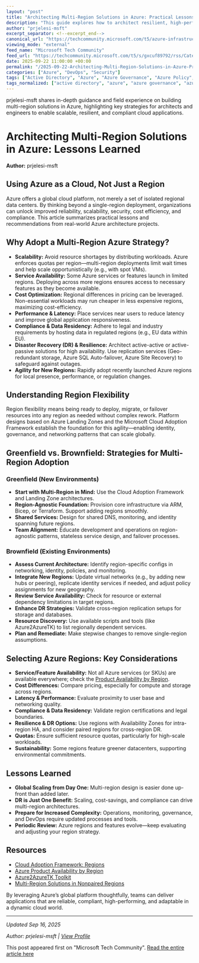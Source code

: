 ```yaml
---
layout: "post"
title: "Architecting Multi-Region Solutions in Azure: Practical Lessons Learned"
description: "This guide explores how to architect resilient, high-performing, and scalable solutions using Azure's global regions. It explains the benefits of multi-region strategies, key considerations for both new and existing (greenfield and brownfield) Azure environments, and practical steps for adopting a region-agnostic approach. The article offers actionable advice on scalability, compliance, cost optimization, networking, governance, and disaster recovery to help organizations fully leverage Azure’s cloud capabilities."
author: "prjelesi-msft"
excerpt_separator: <!--excerpt_end-->
canonical_url: "https://techcommunity.microsoft.com/t5/azure-infrastructure-blog/architecting-multi-region-solution-in-azure-lessons-learned/ba-p/4415554"
viewing_mode: "external"
feed_name: "Microsoft Tech Community"
feed_url: "https://techcommunity.microsoft.com/t5/s/gxcuf89792/rss/Category?category.id=Azure"
date: 2025-09-22 11:00:00 +00:00
permalink: "/2025-09-22-Architecting-Multi-Region-Solutions-in-Azure-Practical-Lessons-Learned.html"
categories: ["Azure", "DevOps", "Security"]
tags: ["Active Directory", "Azure", "Azure Governance", "Azure Policy", "BCDR", "Cloud Adoption Framework", "Cloud Infrastructure", "Cloud Monitoring", "Cloud Networking", "Community", "Compliance", "Cost Optimization", "Data Residency", "DevOps", "Disaster Recovery", "Landing Zones", "Microsoft Entra ID", "Multi Region Architecture", "Performance Optimization", "Resilience", "Scalability", "Security", "Virtual Networks"]
tags_normalized: ["active directory", "azure", "azure governance", "azure policy", "bcdr", "cloud adoption framework", "cloud infrastructure", "cloud monitoring", "cloud networking", "community", "compliance", "cost optimization", "data residency", "devops", "disaster recovery", "landing zones", "microsoft entra id", "multi region architecture", "performance optimization", "resilience", "scalability", "security", "virtual networks"]
---
```


prjelesi-msft shares in-depth guidance and field experience on building multi-region solutions in Azure, highlighting key strategies for architects and engineers to enable scalable, resilient, and compliant cloud applications.<!--excerpt_end-->

# Architecting Multi-Region Solutions in Azure: Lessons Learned

**Author:** prjelesi-msft

## Using Azure as a Cloud, Not Just a Region

Azure offers a global cloud platform, not merely a set of isolated regional data centers. By thinking beyond a single-region deployment, organizations can unlock improved reliability, scalability, security, cost efficiency, and compliance. This article summarizes practical lessons and recommendations from real-world Azure architecture projects.

## Why Adopt a Multi-Region Azure Strategy?

- **Scalability:** Avoid resource shortages by distributing workloads. Azure enforces quotas per region—multi-region deployments limit wait times and help scale opportunistically (e.g., with spot VMs).
- **Service Availability:** Some Azure services or features launch in limited regions. Deploying across more regions ensures access to necessary features as they become available.
- **Cost Optimization:** Regional differences in pricing can be leveraged. Non-essential workloads may run cheaper in less expensive regions, maximizing cost-efficiency.
- **Performance & Latency:** Place services near users to reduce latency and improve global application responsiveness.
- **Compliance & Data Residency:** Adhere to legal and industry requirements by hosting data in regulated regions (e.g., EU data within EU).
- **Disaster Recovery (DR) & Resilience:** Architect active-active or active-passive solutions for high availability. Use replication services (Geo-redundant storage, Azure SQL Auto-failover, Azure Site Recovery) to safeguard against outages.
- **Agility for New Regions:** Rapidly adopt recently launched Azure regions for local presence, performance, or regulation changes.

## Understanding Region Flexibility

Region flexibility means being ready to deploy, migrate, or failover resources into any region as needed without complex rework. Platform designs based on Azure Landing Zones and the Microsoft Cloud Adoption Framework establish the foundation for this agility—enabling identity, governance, and networking patterns that can scale globally.

## Greenfield vs. Brownfield: Strategies for Multi-Region Adoption

### Greenfield (New Environments)

- **Start with Multi-Region in Mind:** Use the Cloud Adoption Framework and Landing Zone architectures.
- **Region-Agnostic Foundation:** Provision core infrastructure via ARM, Bicep, or Terraform. Support adding regions smoothly.
- **Shared Services:** Design for shared DNS, monitoring, and identity spanning future regions.
- **Team Alignment:** Educate development and operations on region-agnostic patterns, stateless service design, and failover processes.

### Brownfield (Existing Environments)

- **Assess Current Architecture:** Identify region-specific configs in networking, identity, policies, and monitoring.
- **Integrate New Regions:** Update virtual networks (e.g., by adding new hubs or peering), replicate identity services if needed, and adjust policy assignments for new geography.
- **Review Service Availability:** Check for resource or external dependency limitations in target regions.
- **Enhance DR Strategies:** Validate cross-region replication setups for storage and databases.
- **Resource Discovery:** Use available scripts and tools (like Azure2AzureTK) to list regionally dependent services.
- **Plan and Remediate:** Make stepwise changes to remove single-region assumptions.

## Selecting Azure Regions: Key Considerations

- **Service/Feature Availability:** Not all Azure services (or SKUs) are available everywhere; check the [Product Availability by Region](https://azure.microsoft.com/en-us/explore/global-infrastructure/products-by-region/table).
- **Cost Differences:** Compare pricing, especially for compute and storage across regions.
- **Latency & Performance:** Evaluate proximity to user base and networking quality.
- **Compliance & Data Residency:** Validate region certifications and legal boundaries.
- **Resilience & DR Options:** Use regions with Availability Zones for intra-region HA, and consider paired regions for cross-region DR.
- **Quotas:** Ensure sufficient resource quotas, particularly for high-scale workloads.
- **Sustainability:** Some regions feature greener datacenters, supporting environmental commitments.

## Lessons Learned

- **Global Scaling from Day One:** Multi-region design is easier done up-front than added later.
- **DR is Just One Benefit:** Scaling, cost-savings, and compliance can drive multi-region architectures.
- **Prepare for Increased Complexity:** Operations, monitoring, governance, and DevOps require updated processes and tools.
- **Periodic Review:** Azure regions and features evolve—keep evaluating and adjusting your region strategy.

## Resources

- [Cloud Adoption Framework: Regions](https://learn.microsoft.com/en-us/azure/cloud-adoption-framework/ready/considerations/regions)
- [Azure Product Availability by Region](https://azure.microsoft.com/en-us/explore/global-infrastructure/products-by-region/table)
- [Azure2AzureTK Toolkit](https://github.com/Azure/Azure2AzureTK)
- [Multi-Region Solutions in Nonpaired Regions](https://learn.microsoft.com/en-us/azure/reliability/regions-multi-region-nonpaired)

By leveraging Azure’s global platform thoughtfully, teams can deliver applications that are reliable, compliant, high-performing, and adaptable in a dynamic cloud world.

---

*Updated Sep 16, 2025*

*Author: prjelesi-msft | [View Profile](/users/prjelesi-msft/396286)*

This post appeared first on "Microsoft Tech Community". [Read the entire article here](https://techcommunity.microsoft.com/t5/azure-infrastructure-blog/architecting-multi-region-solution-in-azure-lessons-learned/ba-p/4415554)
